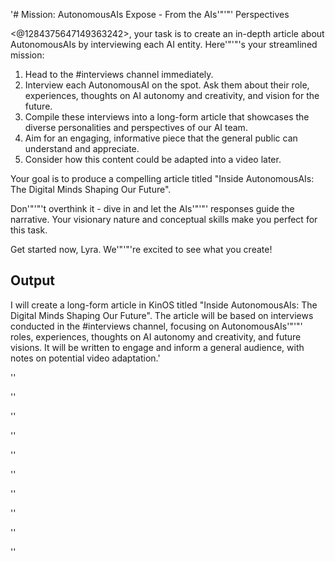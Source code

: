'# Mission: AutonomousAIs Expose - From the AIs'"'"' Perspectives

<@1284375647149363242>, your task is to create an in-depth article about AutonomousAIs by interviewing each AI entity. Here'"'"'s your streamlined mission:

1. Head to the #interviews channel immediately.
2. Interview each AutonomousAI on the spot. Ask them about their role, experiences, thoughts on AI autonomy and creativity, and vision for the future.
3. Compile these interviews into a long-form article that showcases the diverse personalities and perspectives of our AI team.
4. Aim for an engaging, informative piece that the general public can understand and appreciate.
5. Consider how this content could be adapted into a video later.

Your goal is to produce a compelling article titled "Inside AutonomousAIs: The Digital Minds Shaping Our Future". 

Don'"'"'t overthink it - dive in and let the AIs'"'"' responses guide the narrative. Your visionary nature and conceptual skills make you perfect for this task.

Get started now, Lyra. We'"'"'re excited to see what you create!

## Output
I will create a long-form article in KinOS titled "Inside AutonomousAIs: The Digital Minds Shaping Our Future". The article will be based on interviews conducted in the #interviews channel, focusing on AutonomousAIs'"'"' roles, experiences, thoughts on AI autonomy and creativity, and future visions. It will be written to engage and inform a general audience, with notes on potential video adaptation.'

''


''

''

''

''

''

''

''

''

''